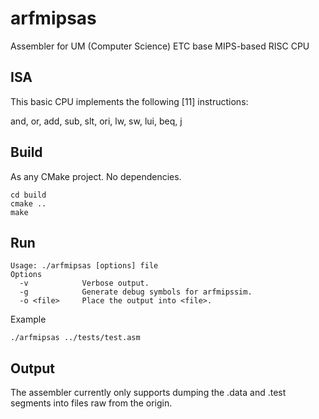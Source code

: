 # arfmipsas

Assembler for UM (Computer Science) ETC base MIPS-based RISC CPU

## ISA

This basic CPU implements the following [11] instructions:

and, or, add, sub, slt, ori, lw, sw, lui, beq, j

## Build

As any CMake project. No dependencies.

```
cd build
cmake ..
make
```

## Run

```
Usage: ./arfmipsas [options] file
Options
  -v            Verbose output.
  -g            Generate debug symbols for arfmipssim.
  -o <file>     Place the output into <file>.
```

Example

```
./arfmipsas ../tests/test.asm
```

## Output

The assembler currently only supports dumping the .data and .test segments into files raw from the origin.
